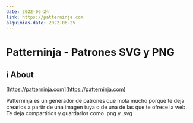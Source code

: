 ```yaml
---
date: 2022-06-24
link: https://patterninja.com
alquimias-date: 2022-06-25
---
```


# Patterninja - Patrones SVG y PNG

## ℹ️ About

[https://patterninja.com](https://patterninja.com)

Patterninja es un generador de patrones que mola mucho porque te deja crearlos a partir de una imagen tuya o de una de las que te ofrece la web. Te deja compartirlos y guardarlos como .png y .svg


